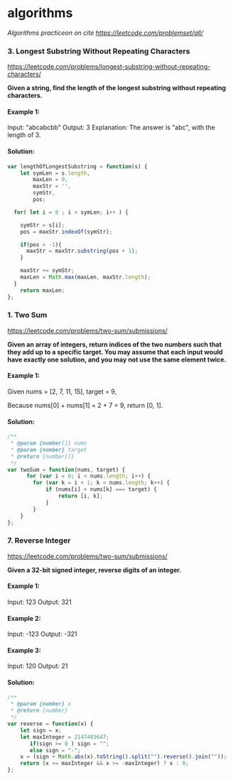 # algorithms
*Algorithms practiceon on cite https://leetcode.com/problemset/all/*

### 3. Longest Substring Without Repeating Characters
https://leetcode.com/problems/longest-substring-without-repeating-characters/

**Given a string, find the length of the longest substring without repeating characters.**

#### Example 1:

Input: "abcabcbb"
Output: 3 
Explanation: The answer is "abc", with the length of 3. 

 #### Solution: 
```javascript
var lengthOfLongestSubstring = function(s) {
    let symLen = s.length,
        maxLen = 0,
        maxStr = '',
        symStr,
        pos;

  for( let i = 0 ; i < symLen; i++ ) {

    symStr = s[i];
    pos = maxStr.indexOf(symStr);

    if(pos > -1){
      maxStr = maxStr.substring(pos + 1);
    }

    maxStr += symStr;
    maxLen = Math.max(maxLen, maxStr.length);
  }
    return maxLen;
};
```
### 1. Two Sum
https://leetcode.com/problems/two-sum/submissions/

**Given an array of integers, return indices of the two numbers such that they add up to a specific target.
You may assume that each input would have exactly one solution, and you may not use the same element twice.**

#### Example 1:

Given nums = [2, 7, 11, 15], target = 9,

Because nums[0] + nums[1] = 2 + 7 = 9,
return [0, 1].

 #### Solution: 
```javascript
/**
 * @param {number[]} nums
 * @param {number} target
 * @return {number[]}
 */
var twoSum = function(nums, target) {
      for (var i = 0; i < nums.length; i++) {
        for (var k = i + 1; k < nums.length; k++) {
            if (nums[i] + nums[k] === target) {
                return [i, k];
            }
        }
    }
};
```
### 7. Reverse Integer

https://leetcode.com/problems/two-sum/submissions/

**Given a 32-bit signed integer, reverse digits of an integer.**

#### Example 1:
Input: 123
Output: 321

#### Example 2:
Input: -123
Output: -321

#### Example 3:
Input: 120
Output: 21

 #### Solution: 
```javascript
/**
 * @param {number} x
 * @return {number}
 */
var reverse = function(x) {
    let sign = x;
    let maxInteger = 2147483647;
       if(sign >= 0 ) sign = "";             
       else sign = "-";
    x = (sign + Math.abs(x).toString().split("").reverse().join(""));
    return (x <= maxInteger && x >= -maxInteger) ? x : 0;
};
```

